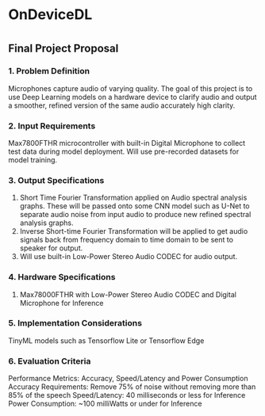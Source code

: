 # OnDeviceDL


#


## Final Project Proposal

### 1. Problem Definition
Microphones capture audio of varying quality. The goal of this project is to use Deep Learning models on a hardware device to clarify audio and output a smoother, refined version of the same audio accurately high clarity. 

### 2. Input Requirements
Max7800FTHR microcontroller with built-in Digital Microphone to collect test data during model deployment. 
Will use pre-recorded datasets for model training. 

### 3. Output Specifications
1. Short Time Fourier Transformation applied on Audio spectral analysis graphs. These will be passed onto some CNN model such as U-Net to separate audio noise from input audio to produce new refined spectral analysis graphs.
2. Inverse Short-time Fourier Transformation will be applied to get audio signals back from frequency domain to time domain to be sent to speaker for output.
3. Will use built-in Low-Power Stereo Audio CODEC for audio output. 

### 4. Hardware Specifications
1. Max78000FTHR with Low-Power Stereo Audio CODEC and Digital Microphone for Inference

### 5. Implementation Considerations
TinyML models such as Tensorflow Lite or Tensorflow Edge

### 6. Evaluation Criteria
Performance Metrics: Accuracy, Speed/Latency and Power Consumption
Accuracy Requirements: Remove 75% of noise without removing more than 85% of the speech 
Speed/Latency: 40 milliseconds or less for Inference
Power Consumption: ~100 milliWatts or under for Inference

